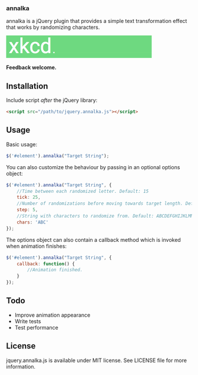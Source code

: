 ### annalka

annalka is a jQuery plugin that provides a simple text transformation effect that works by randomizing characters.  
  
![annalka.js example](examples/annalka-gif.gif)
  
**Feedback welcome.**  

## Installation
Include script *after* the jQuery library:
```html
<script src="/path/to/jquery.annalka.js"></script>
```

## Usage

Basic usage:
```javascript
$('#element').annalka("Target String");
```

You can also customize the behaviour by passing in an optional options object:
```javascript
$('#element').annalka("Target String", {
    //Time between each randomized letter. Default: 15
    tick: 25,
    //Number of randomizations before moving towards target length. Default: 4
    step: 5,
    //String with characters to randomize from. Default: ABCDEFGHIJKLMNOPQRSTUVWXYZabcdefghijklmnopqrstuvwxyz0123456789
    chars: 'ABC'
});
```

The options object can also contain a callback method which is invoked when animation finishes:
```javascript
$('#element').annalka("Target String", {
    callback: function() {
        //Animation finished.
    }
});
```

## Todo

- Improve animation appearance
- Write tests
- Test performance

## License

jquery.annalka.js is available under MIT license.
See LICENSE file for more information.